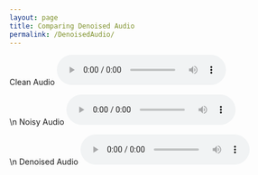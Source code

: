```yaml
---
layout: page
title: Comparing Denoised Audio
permalink: /DenoisedAudio/
---
```


Clean Audio
<audio controls>
  <source src="/Audio/clean_1027-i_n.wav" type="audio/wav">
Your browser does not support the audio element.
</audio>

\n
Noisy Audio
<audio controls>
  <source src="/Audio/noisy_1027-i_n.wav" type="audio/wav">
Your browser does not support the audio element.
</audio>

\n
Denoised Audio
<audio controls>
  <source src="/Audio/denoised_1027-i_n.wav" type="audio/wav">
Your browser does not support the audio element.
</audio>


